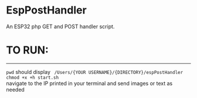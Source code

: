 # EspPostHandler
An ESP32 php GET and POST handler script. 

<h1>TO RUN: </h1>
<hr/>
<code>pwd</code> should display <code> /Users/{YOUR USERNAME}/{DIRECTORY}/espPostHandler</code> <br/>
<code>chmod +x +h start.sh </code> <br/>
navigate to the IP printed in your terminal and send images or text as needed
